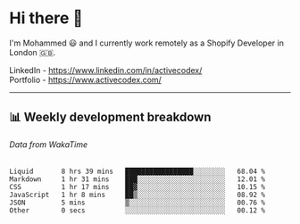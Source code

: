 # Hi there 👋

I'm Mohammed 😃 and I currently work remotely as a Shopify Developer in London 🇬🇧.

LinkedIn - https://www.linkedin.com/in/activecodex/
<br/>
Portfolio - https://www.activecodex.com/

---

## 📊 Weekly development breakdown
###### Data from WakaTime

<!--START_SECTION:waka-->

```text
Liquid       8 hrs 39 mins   █████████████████░░░░░░░░   68.04 %
Markdown     1 hr 31 mins    ███░░░░░░░░░░░░░░░░░░░░░░   12.01 %
CSS          1 hr 17 mins    ██▓░░░░░░░░░░░░░░░░░░░░░░   10.15 %
JavaScript   1 hr 8 mins     ██▒░░░░░░░░░░░░░░░░░░░░░░   08.92 %
JSON         5 mins          ▒░░░░░░░░░░░░░░░░░░░░░░░░   00.76 %
Other        0 secs          ░░░░░░░░░░░░░░░░░░░░░░░░░   00.12 %
```

<!--END_SECTION:waka-->
